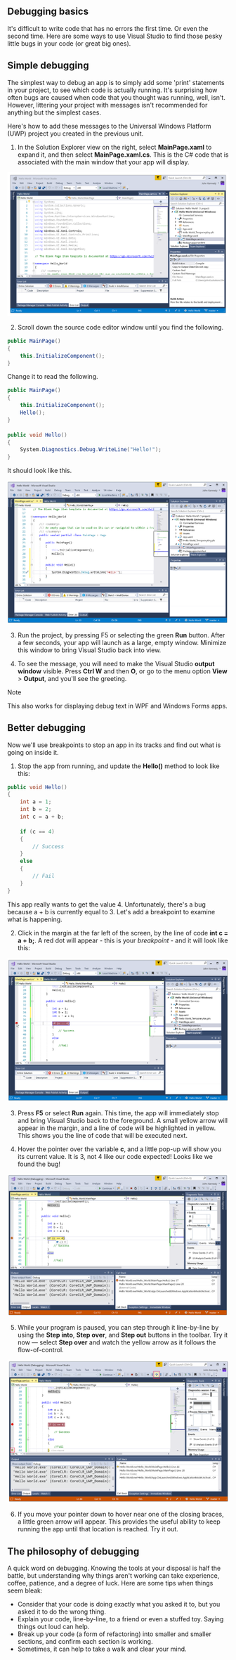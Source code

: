 ## Debugging basics

It's difficult to write code that has no errors the first time. Or even the second time. Here are some ways to use Visual Studio to find those pesky little bugs in your code (or great big ones).

## Simple debugging

The simplest way to debug an app is to simply add some 'print' statements in your project, to see which code is actually running. It's surprising how often bugs are caused when code that you thought was running, well, isn't. However, littering your project with messages isn't recommended for anything but the simplest cases.

Here's how to add these messages to the Universal Windows Platform (UWP) project you created in the previous unit.

1. In the Solution Explorer view on the right, select **MainPage.xaml** to expand it, and then select **MainPage.xaml.cs**. This is the C# code that is associated with the main window that your app will display.

![image of Visual Studio](../media/debug1.png)

2. Scroll down the source code editor window until you find the following.

```csharp
public MainPage()
{
    this.InitializeComponent();
}
```

Change it to read the following.

```csharp
public MainPage()
{
    this.InitializeComponent();
    Hello();
}

public void Hello()
{
    System.Diagnostics.Debug.WriteLine("Hello!");
}
```

It should look like this.

![image of Visual Studio](../media/debug2.png)

3. Run the project, by pressing F5 or selecting the green **Run** button. After a few seconds, your app will launch as a large, empty window. Minimize this window to bring Visual Studio back into view.

4. To see the message, you will need to make the Visual Studio **output window** visible. Press **Ctrl W** and then **O**, or go to the menu option **View** > **Output**, and you'll see the greeting.

> [!NOTE]
> This also works for displaying debug text in WPF and Windows Forms apps.

## Better debugging

Now we'll use breakpoints to stop an app in its tracks and find out what is going on inside it.

1. Stop the app from running, and update the **Hello()** method to look like this:

```csharp
public void Hello()
{
    int a = 1;
    int b = 2;
    int c = a + b;

    if (c == 4)
    {
        // Success
    }
    else
    {
        // Fail
    }
}
```

This app really wants to get the value 4. Unfortunately, there's a bug because a + b is currently equal to 3. Let's add a breakpoint to examine what is happening.

2. Click in the margin at the far left of the screen, by the line of code **int c = a + b;**. A red dot will appear - this is your *breakpoint* - and it will look like this:

![image of Visual Studio](../media/debug3.png)

3. Press **F5** or select **Run** again. This time, the app will immediately stop and bring Visual Studio back to the foreground. A small yellow arrow will appear in the margin, and a line of code will be highlighted in yellow. This shows you the line of code that will be executed next.

4. Hover the pointer over the variable **c**, and a little pop-up will show you its current value. It is 3, not 4 like our code expected! Looks like we found the bug!

![image of Visual Studio](../media/debug4.png)

5. While your program is paused, you can step through it line-by-line by using the **Step into**, **Step over**, and **Step out** buttons in the toolbar. Try it now — select **Step over** and watch the yellow arrow as it follows the flow-of-control.

![image of Visual Studio](../media/debug5.png)

6. If you move your pointer down to hover near one of the closing braces, a little green arrow will appear. This provides the useful ability to keep running the app until that location is reached. Try it out.

## The philosophy of debugging

A quick word on debugging. Knowing the tools at your disposal is half the battle, but understanding why things aren't working can take experience, coffee, patience, and a degree of luck. Here are some tips when things seem bleak:

- Consider that your code is doing exactly what you asked it to, but you asked it to do the wrong thing.
- Explain your code, line-by-line, to a friend or even a stuffed toy. Saying things out loud can help.
- Break up your code (a form of refactoring) into smaller and smaller sections, and confirm each section is working.
- Sometimes, it can help to take a walk and clear your mind.
